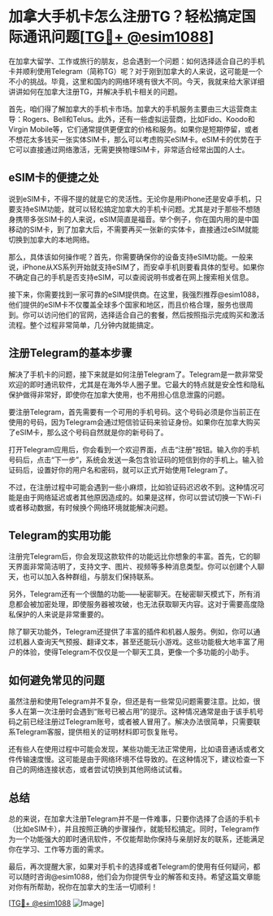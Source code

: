 # 加拿大手机卡怎么注册TG？轻松搞定国际通讯问题[[TG💪+ @esim1088](https://t.me/s/esim1088)]

在加拿大留学、工作或旅行的朋友，总会遇到一个问题：如何选择适合自己的手机卡并顺利使用Telegram（简称TG）呢？对于刚到加拿大的人来说，这可能是一个不小的挑战。毕竟，这里和国内的网络环境有很大不同。今天，我就来给大家详细讲讲如何在加拿大注册TG，并解决手机卡相关的问题。

首先，咱们得了解加拿大的手机卡市场。加拿大的手机服务主要由三大运营商主导：Rogers、Bell和Telus。此外，还有一些虚拟运营商，比如Fido、Koodo和Virgin Mobile等，它们通常提供更便宜的价格和服务。如果你是短期停留，或者不想花太多钱买一张实体SIM卡，那么可以考虑购买eSIM卡。eSIM卡的优势在于它可以直接通过网络激活，无需更换物理SIM卡，非常适合经常出国的人士。

## eSIM卡的便捷之处

说到eSIM卡，不得不提的就是它的灵活性。无论你是用iPhone还是安卓手机，只要支持eSIM功能，就可以轻松搞定加拿大的手机卡问题。尤其是对于那些不想随身携带多张SIM卡的人来说，eSIM简直是福音。举个例子，你在国内用的是中国移动的SIM卡，到了加拿大后，不需要再买一张新的实体卡，直接通过eSIM就能切换到加拿大的本地网络。

那么，具体该如何操作呢？首先，你需要确保你的设备支持eSIM功能。一般来说，iPhone从XS系列开始就支持eSIM了，而安卓手机则要看具体的型号。如果你不确定自己的手机是否支持eSIM，可以查阅说明书或者在网上搜索相关信息。

接下来，你需要找到一家可靠的eSIM提供商。在这里，我强烈推荐@esim1088，他们提供的eSIM卡不仅覆盖全球多个国家和地区，而且价格合理，服务也很周到。你可以访问他们的官网，选择适合自己的套餐，然后按照指示完成购买和激活流程。整个过程非常简单，几分钟内就能搞定。

## 注册Telegram的基本步骤

解决了手机卡的问题，接下来就是如何注册Telegram了。Telegram是一款非常受欢迎的即时通讯软件，尤其是在海外华人圈子里。它最大的特点就是安全性和隐私保护做得非常好，即使你在加拿大使用，也不用担心信息泄露的问题。

要注册Telegram，首先需要有一个可用的手机号码。这个号码必须是你当前正在使用的号码，因为Telegram会通过短信验证码来验证身份。如果你在加拿大购买了eSIM卡，那么这个号码自然就是你的新号码了。

打开Telegram应用后，你会看到一个欢迎界面，点击“注册”按钮。输入你的手机号码后，点击“下一步”，系统会发送一条包含验证码的短信到你的手机上。输入验证码后，设置好你的用户名和密码，就可以正式开始使用Telegram了。

不过，在注册过程中可能会遇到一些小麻烦，比如验证码迟迟收不到。这种情况可能是由于网络延迟或者其他原因造成的。如果是这样，你可以尝试切换一下Wi-Fi或者移动数据，有时候换个网络环境就能解决问题。

## Telegram的实用功能

注册完Telegram后，你会发现这款软件的功能远比你想象的丰富。首先，它的聊天界面非常简洁明了，支持文字、图片、视频等多种消息类型。你可以创建个人聊天，也可以加入各种群组，与朋友们保持联系。

另外，Telegram还有一个很酷的功能——秘密聊天。在秘密聊天模式下，所有消息都会被加密处理，即使服务器被攻破，也无法获取聊天内容。这对于需要高度隐私保护的人来说是非常重要的。

除了聊天功能外，Telegram还提供了丰富的插件和机器人服务。例如，你可以通过机器人查询天气预报、翻译文本，甚至还能玩小游戏。这些功能极大地丰富了用户的体验，使得Telegram不仅仅是一个聊天工具，更像一个多功能的小助手。

## 如何避免常见的问题

虽然注册和使用Telegram并不复杂，但还是有一些常见问题需要注意。比如，很多人在第一次注册时会遇到“账号已被占用”的提示。这种情况通常是由于该手机号码之前已经注册过Telegram账号，或者被人冒用了。解决办法很简单，只需要联系Telegram客服，提供相关的证明材料即可恢复账号。

还有些人在使用过程中可能会发现，某些功能无法正常使用，比如语音通话或者文件传输速度慢。这可能是由于网络环境不佳导致的。在这种情况下，建议检查一下自己的网络连接状态，或者尝试切换到其他网络试试看。

## 总结

总的来说，在加拿大注册Telegram并不是一件难事，只要你选择了合适的手机卡（比如eSIM卡），并且按照正确的步骤操作，就能轻松搞定。同时，Telegram作为一个功能强大的即时通讯软件，不仅能帮助你保持与亲朋好友的联系，还能满足你在学习、工作等方面的需求。

最后，再次提醒大家，如果对手机卡的选择或者Telegram的使用有任何疑问，都可以随时咨询@esim1088，他们会为你提供专业的解答和支持。希望这篇文章能对你有所帮助，祝你在加拿大的生活一切顺利！

[[TG💪+ @esim1088](https://t.me/s/esim1088) ![Image](https://i.postimg.cc/4NQfJmqS/Snipaste-2025-05-13-00-14-12.png)]